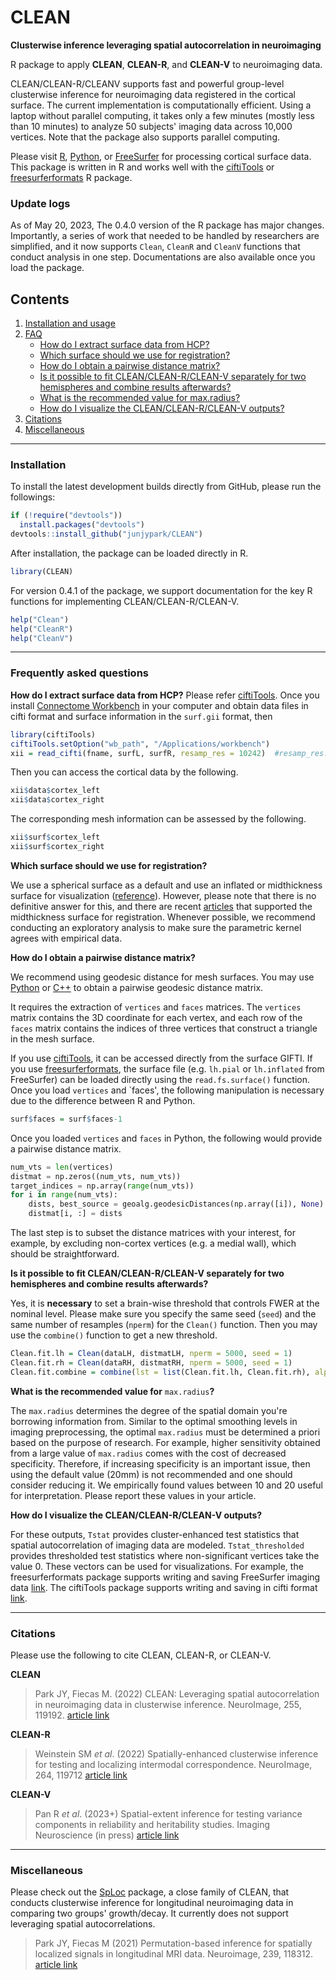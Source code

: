 # CLEAN

**Clusterwise inference leveraging spatial autocorrelation in neuroimaging**

R package to apply **CLEAN**, **CLEAN-R**, and **CLEAN-V** to neuroimaging data. 

CLEAN/CLEAN-R/CLEANV supports fast and powerful group-level clusterwise inference for neuroimaging data registered in the cortical surface. The current implementation is computationally efficient. Using a laptop without parallel computing, it takes only a few minutes (mostly less than 10 minutes) to analyze 50 subjects' imaging data across 10,000 vertices. Note that the package also supports parallel computing.

Please visit [R](https://github.com/mandymejia/ciftiTools), [Python](https://github.com/edickie/ciftify), or [FreeSurfer](https://surfer.nmr.mgh.harvard.edu/) for processing cortical surface data. This package is written in R and works well with the [ciftiTools](https://github.com/mandymejia/ciftiTools) or [freesurferformats](https://cran.r-project.org/web/packages/freesurferformats/index.html) R package. 

### Update logs

As of May 20, 2023, The 0.4.0 version of the R package has major changes. Importantly, a series of work that needed to be handled by researchers are simplified, and it now supports `Clean`, `CleanR` and `CleanV` functions that conduct analysis in one step. Documentations are also available once you load the package. 

## Contents

1. [Installation and usage](#id-installation)
2. [FAQ](#id-faq)
    * [How do I extract surface data from HCP?](#id-q1)    
    * [Which surface should we use for registration?](#id-q2)
    * [How do I obtain a pairwise distance matrix?](#id-q3)
    * [Is it possible to fit CLEAN/CLEAN-R/CLEAN-V separately for two hemispheres and combine results afterwards?](#id-q4)
    * [What is the recommended value for max.radius?](#id-q5)
    * [How do I visualize the CLEAN/CLEAN-R/CLEAN-V outputs?](#id-q6)
3. [Citations](#id-ref)
4. [Miscellaneous](#id-misc)


---
<div id='id-installation'/>

### Installation
To install the latest development builds directly from GitHub, please run the followings:

```R
if (!require("devtools"))
  install.packages("devtools")
devtools::install_github("junjypark/CLEAN")
```

After installation, the package can be loaded directly in R.
```R
library(CLEAN)
```
 
For version 0.4.1 of the package, we support documentation for the key R functions for implementing CLEAN/CLEAN-R/CLEAN-V. 

```R
help("Clean")
help("CleanR")
help("CleanV") 
```

---

<div id='id-faq'/>

### Frequently asked questions
<div id='id-q1'/>

**How do I extract surface data from HCP?**
Please refer [ciftiTools](https://github.com/mandymejia/ciftiTools). Once you install [Connectome Workbench](https://www.humanconnectome.org/software/connectome-workbench) in your computer and obtain data files in cifti format and surface information in the `surf.gii` format, then 

```R
library(ciftiTools)
ciftiTools.setOption("wb_path", "/Applications/workbench")
xii = read_cifti(fname, surfL, surfR, resamp_res = 10242)  #resamp_res: how many vertices to resample
```

Then you can access the cortical data by the following.
```R
xii$data$cortex_left
xii$data$cortex_right
```
The corresponding mesh information can be assessed by the following.
```R
xii$surf$cortex_left
xii$surf$cortex_right
```

<div id='id-q2'/>

**Which surface should we use for registration?**

We use a spherical surface as a default and use an inflated or midthickness surface for visualization ([reference](https://doi.org/10.1016/j.neuroimage.2016.05.038)). However, please note that there is no definitive answer for this, and there are recent [articles](https://doi.org/10.1016/j.neuroimage.2022.118908) that supported the midthickness surface for registration. Whenever possible, we recommend conducting an exploratory analysis to make sure the parametric kernel agrees with empirical data. 

<div id='id-q3'/>

**How do I obtain a pairwise distance matrix?**

We recommend using geodesic distance for mesh surfaces. You may use [Python](https://pypi.org/project/pygeodesic/) or [C++](https://code.google.com/archive/p/geodesic/wikis/ExactGeodesic.wiki) to obtain a pairwise geodesic distance matrix.

It requires the extraction of `vertices` and `faces` matrices. The `vertices` matrix contains the 3D coordinate for each vertex, and each row of the `faces` matrix contains the indices of three vertices that construct a triangle in the mesh surface.

If you use [ciftiTools](https://github.com/mandymejia/ciftiTools), it can be accessed directly from the surface GIFTI. If you use [freesurferformats](https://cran.r-project.org/web/packages/freesurferformats/index.html), the surface file (e.g. `lh.pial` or `lh.inflated` from FreeSurfer) can be loaded directly using the `read.fs.surface()` function. Once you load `vertices` and `faces', the following manipulation is necessary due to the difference between R and Python.

```R
surf$faces = surf$faces-1
```

Once you loaded `vertices` and `faces` in Python, the following would provide a pairwise distance matrix.

```python
num_vts = len(vertices)
distmat = np.zeros((num_vts, num_vts))
target_indices = np.array(range(num_vts))
for i in range(num_vts):
    dists, best_source = geoalg.geodesicDistances(np.array([i]), None)
    distmat[i, :] = dists
```

The last step is to subset the distance matrices with your interest, for example, by excluding non-cortex vertices (e.g. a medial wall), which should be straightforward. 

<div id='id-q4'/>

**Is it possible to fit CLEAN/CLEAN-R/CLEAN-V separately for two hemispheres and combine results afterwards?**

Yes, it is **necessary** to set a brain-wise threshold that controls FWER at the nominal level. Please make sure you specify the same seed (`seed`) and the same number of resamples (`nperm`) for the `Clean()` function. Then you may use the `combine()` function to get a new threshold.

```R
Clean.fit.lh = Clean(dataLH, distmatLH, nperm = 5000, seed = 1)
Clean.fit.rh = Clean(dataRH, distmatRH, nperm = 5000, seed = 1)
Clean.fit.combine = combine(lst = list(Clean.fit.lh, Clean.fit.rh), alpha = 0.05, collapse = TRUE)
```

<div id='id-q5'/>

**What is the recommended value for** `max.radius`**?**

The `max.radius` determines the degree of the spatial domain you're borrowing information from. Similar to the optimal smoothing levels in imaging preprocessing, the optimal `max.radius` must be determined a priori based on the purpose of research. For example, higher sensitivity obtained from a large value of `max.radius` comes with the cost of decreased specificity. Therefore, if increasing specificity is an important issue, then using the default value (20mm) is not recommended and one should consider reducing it. We empirically found values between 10 and 20 useful for interpretation. Please report these values in your article.
  
<div id='id-q6'/>

**How do I visualize the CLEAN/CLEAN-R/CLEAN-V outputs?**

For these outputs, `Tstat` provides cluster-enhanced test statistics that spatial autocorrelation of imaging data are modeled. `Tstat_thresholded` provides thresholded test statistics where non-significant vertices take the value 0. These vectors can be used for visualizations. For example, the freesurferformats package supports writing and saving FreeSurfer imaging data [link](https://cran.r-project.org/web/packages/freesurferformats/vignettes/freesurferformats_write.html). The ciftiTools package supports writing and saving in cifti format [link](https://cran.r-project.org/web/packages/ciftiTools/ciftiTools.pdf). 

---
<div id='id-ref'>

### Citations

Please use the following to cite CLEAN, CLEAN-R, or CLEAN-V.

**CLEAN**
> Park JY, Fiecas M. (2022) CLEAN: Leveraging spatial autocorrelation in neuroimaging data in clusterwise inference. NeuroImage, 255, 119192. [article link](https://doi.org/10.1016/j.neuroimage.2022.119192)

**CLEAN-R**
> Weinstein SM *et al*. (2022) Spatially-enhanced clusterwise inference for testing and localizing intermodal correspondence. NeuroImage, 264, 119712 [article link](https://doi.org/10.1016/j.neuroimage.2022.119712)

**CLEAN-V**
> Pan R *et al*. (2023+) Spatial-extent inference for testing variance components in reliability and heritability studies. Imaging Neuroscience (in press) [article link](https://doi.org/10.1101/2023.04.19.537270)


---
 <div id='id-misc'>


### Miscellaneous
Please check out the [SpLoc](https://github.com/junjypark/SpLoc) package, a close family of CLEAN, that conducts clusterwise inference for longitudinal neuroimaging data in comparing two groups' growth/decay. It currently does not support leveraging spatial autocorrelations.

> Park JY, Fiecas M (2021) Permutation-based inference for spatially localized signals in longitudinal MRI data. Neuroimage, 239, 118312. [article link](https://doi.org/10.1016/j.neuroimage.2021.118312)


